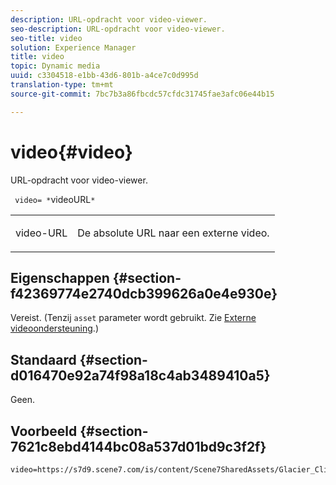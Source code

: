 ```yaml
---
description: URL-opdracht voor video-viewer.
seo-description: URL-opdracht voor video-viewer.
seo-title: video
solution: Experience Manager
title: video
topic: Dynamic media
uuid: c3304518-e1bb-43d6-801b-a4ce7c0d995d
translation-type: tm+mt
source-git-commit: 7bc7b3a86fbcdc57cfdc31745fae3afc06e44b15

---
```



# video{#video}

URL-opdracht voor video-viewer.

` video= *`videoURL`*`

<table id="table_C616483932C2482CA9794DDD7313FD7C"> 
 <tbody> 
  <tr> 
   <td colname="col1"> <p> <span class="codeph"> <span class="varname"> video-URL</span></span> </p> </td> 
   <td colname="col2"> <p> De absolute URL naar een externe video. </p> </td> 
  </tr> 
 </tbody> 
</table>

## Eigenschappen {#section-f42369774e2740dcb399626a0e4e930e}

Vereist. (Tenzij `asset` parameter wordt gebruikt. Zie [Externe videoondersteuning](../../../c-html5-s7-aem-asset-viewers/c-html5-video-reference/r-html5-video-viewer-20-external-video-support.md#concept-22c67fee43274a29b28ee16770b1b1f3).)

## Standaard {#section-d016470e92a74f98a18c4ab3489410a5}

Geen.

## Voorbeeld {#section-7621c8ebd4144bc08a537d01bd9c3f2f}

```
video=https://s7d9.scene7.com/is/content/Scene7SharedAssets/Glacier_Climber_MP4
```

